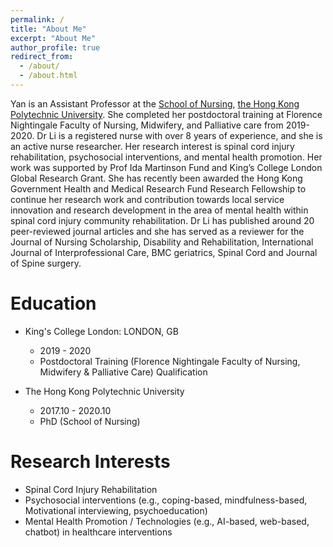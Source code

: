 ```yaml
---
permalink: /
title: "About Me"
excerpt: "About Me"
author_profile: true
redirect_from: 
  - /about/
  - /about.html
---
```


Yan is an Assistant Professor at the [School of Nursing](https://www.polyu.edu.hk/sn/), [the Hong Kong Polytechnic University](https://www.polyu.edu.hk/). She completed her postdoctoral training at Florence Nightingale Faculty of Nursing, Midwifery, and Palliative care from 2019-2020. Dr Li is a registered nurse with over 8 years of experience, and she is an active nurse researcher. Her research interest is spinal cord injury rehabilitation, psychosocial interventions, and mental health promotion. Her work was supported by Prof Ida Martinson Fund and King’s College London Global Research Grant. She has recently been awarded the Hong Kong Government Health and Medical Research Fund Research Fellowship to continue her research work and contribution towards local service innovation and research development in the area of mental health within spinal cord injury community rehabilitation. Dr Li has published around 20 peer-reviewed journal articles and she has served as a reviewer for the Journal of Nursing Scholarship, Disability and Rehabilitation, International Journal of Interprofessional Care, BMC geriatrics, Spinal Cord and Journal of Spine surgery.

Education
======
* King's College London: LONDON, GB
  * 2019 - 2020
  * Postdoctoral Training (Florence Nightingale Faculty of Nursing, Midwifery & Palliative Care) Qualification

* The Hong Kong Polytechnic University
  * 2017.10 - 2020.10
  * PhD  (School of Nursing)
  

Research Interests
======
* Spinal Cord Injury Rehabilitation
* Psychosocial interventions (e.g., coping-based, mindfulness-based, Motivational interviewing, psychoeducation)
* Mental Health Promotion / Technologies (e.g., AI-based, web-based, chatbot) in healthcare interventions
